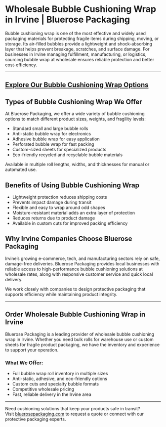 # Wholesale Bubble Cushioning Wrap in Irvine | Bluerose Packaging

Bubble cushioning wrap is one of the most effective and widely used packaging materials for protecting fragile items during shipping, moving, or storage. Its air-filled bubbles provide a lightweight and shock-absorbing layer that helps prevent breakage, scratches, and surface damage. For businesses in Irvine managing fulfillment, manufacturing, or logistics, sourcing bubble wrap at wholesale ensures reliable protection and better cost-efficiency.

---
[Explore Our Bubble Cushioning Wrap Options](https://www.bluerosepackaging.com/product-category/custom-products/bubble-wrap/)
---

## Types of Bubble Cushioning Wrap We Offer

At Bluerose Packaging, we offer a wide variety of bubble cushioning options to match different product sizes, weights, and fragility levels:

- Standard small and large bubble rolls  
- Anti-static bubble wrap for electronics  
- Adhesive bubble wrap for easy application  
- Perforated bubble wrap for fast packing  
- Custom-sized sheets for specialized products  
- Eco-friendly recycled and recyclable bubble materials

Available in multiple roll lengths, widths, and thicknesses for manual or automated use.

## Benefits of Using Bubble Cushioning Wrap

- Lightweight protection reduces shipping costs  
- Prevents impact damage during transit  
- Flexible and easy to wrap around odd shapes  
- Moisture-resistant material adds an extra layer of protection  
- Reduces returns due to product damage  
- Available in custom cuts for improved packing efficiency

## Why Irvine Companies Choose Bluerose Packaging

Irvine’s growing e-commerce, tech, and manufacturing sectors rely on safe, damage-free deliveries. Bluerose Packaging provides local businesses with reliable access to high-performance bubble cushioning solutions at wholesale rates, along with responsive customer service and quick local delivery.

We work closely with companies to design protective packaging that supports efficiency while maintaining product integrity.

---

## Order Wholesale Bubble Cushioning Wrap in Irvine

Bluerose Packaging is a leading provider of wholesale bubble cushioning wrap in Irvine. Whether you need bulk rolls for warehouse use or custom sheets for fragile product packaging, we have the inventory and experience to support your operation.

### What We Offer:

- Full bubble wrap roll inventory in multiple sizes  
- Anti-static, adhesive, and eco-friendly options  
- Custom cuts and specialty bubble formats  
- Competitive wholesale pricing  
- Fast, reliable delivery in the Irvine area

---

Need cushioning solutions that keep your products safe in transit?  
Visit [bluerosepackaging.com](https://www.bluerosepackaging.com) to request a quote or connect with our protective packaging experts.
